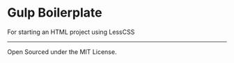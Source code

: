 Gulp Boilerplate
================

For starting an HTML project using LessCSS



____________________

Open Sourced under the MIT License.